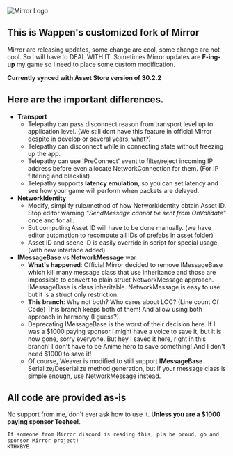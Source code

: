 

![Mirror Logo](https://i.imgur.com/we6li1x.png)

## This is Wappen's customized fork of Mirror
Mirror are releasing updates, some change are cool, some change are not cool. 
So I will have to DEAL WITH IT. Sometimes Mirror updates are **F-ing-up** my game so I need to place some custom modification.

**Currently synced with Asset Store version of 30.2.2**

## Here are the important differences.
* **Transport**
	* Telepathy can pass disconnect reason from transport level up to application level. (We still dont have this feature in official Mirror despite in develop or several years, what?)
	* Telepathy can disconnect while in connecting state without freezing up the app.
	* Telepathy can use 'PreConnect' event to filter/reject incoming IP address before even allocate NetworkConnection for them. (For IP filtering and blacklist)
	* Telepathy supports **latency emulation**, so you can set latency and see how your game will perform when packets are delayed.
* **NetworkIdentity**
  * Modify, simplify rule/method of how NetworkIdentity obtain Asset ID. Stop editor warning *"SendMessage cannot be sent from OnValidate"* once and for all.
  * But computing Asset ID will have to be done manually. (we have editor automation to recompute all IDs of prefabs in asset folder)
  * Asset ID and scene ID is easily override in script for special usage. (with new interface added)
* **IMessageBase** vs **NetworkMessage** war
	* **What's happened**: Official Mirror decided to remove IMessageBase which kill many message class that use inheritance and those are impossible to convert to plain struct NetworkMessage approach. IMessageBase is class inheritable. NetworkMessage is easy to use but it is a struct only restriction.
	* **This branch**: Why not both? Who cares about LOC? (Line count Of Code) This branch keeps both of them! And allow using both approach in harmony (I guess?). 
    * Deprecating IMessageBase is the worst of their decision here. If I was a $1000 paying sponsor I might have a voice to save it, but it is now gone, sorry everyone. But hey I saved it here, right in this branch! I don't have to be Anime hero to save something! And I don't need $1000 to save it!
	* Of course, Weaver is modified to still support **IMessageBase** Serialize/Deserialize method generation, but if your message class is simple enough, use NetworkMessage instead.

## All code are provided as-is
No support from me, don't ever ask how to use it. **Unless you are  a $1000 paying sponsor Teehee!**. 

    If someone from Mirror discord is reading this, pls be proud, go and sponsor Mirror project! 
    KTHXBYE.
